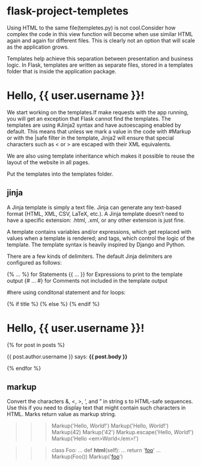 # flask-project-templetes 

Using HTML to the same file(templetes.py) is not cool.Consider how complex the code in this view function will become when use similar HTML again and again for different files. This is clearly not an option that will scale as the application grows.

Templates help achieve this separation between presentation and business logic. In Flask, templates are written as separate files, stored in a templates folder that is inside the application package.

<html>
    <head>
        <title>{{ title }} - Littleblog</title>
    </head>
    <body>
        <h1>Hello, {{ user.username }}!</h1>
    </body>
</html>

We start working on the templates.If make requests with the app running, you will get an exception that Flask cannot find the templates. The templates are using #Jinja2 syntax and have autoescaping enabled by default. This means that unless we mark a value in the code with #Markup or with the |safe filter in the template, Jinja2 will ensure that special characters such as < or > are escaped with their XML equivalents.

We are also using template inheritance which makes it possible to reuse the layout of the website in all pages.

Put the templates into the templates folder.


## jinja
A Jinja template is simply a text file. Jinja can generate any text-based format (HTML, XML, CSV, LaTeX, etc.). A Jinja template doesn’t need to have a specific extension: .html, .xml, or any other extension is just fine.

A template contains variables and/or expressions, which get replaced with values when a template is rendered; and tags, which control the logic of the template. The template syntax is heavily inspired by Django and Python.

There are a few kinds of delimiters. The default Jinja delimiters are configured as follows:

{% ... %} for Statements
{{ ... }} for Expressions to print to the template output
{# ... #} for Comments not included in the template output


#here using conditonal statement and for loops:

<html>
    <head>
        {% if title %}
        <title>{{ title }} - Littleblog</title>
        {% else %}
        <title>Welcome to Littleblog!</title>
        {% endif %}
    </head>
    <body>
        <h1>Hello, {{ user.username }}!</h1>
        {% for post in posts %}
        <div><p>{{ post.author.username }} says: <b>{{ post.body }}</b></p></div>
        {% endfor %}
    </body>
</html>

## markup
Convert the characters &, <, >, ‘, and ” in string s to HTML-safe sequences. Use this if you need to display text that might contain such characters in HTML. Marks return value as markup string.

>>> Markup('Hello, <em>World</em>!')
Markup('Hello, <em>World</em>!')
>>> Markup(42)
Markup('42')
>>> Markup.escape('Hello, <em>World</em>!')
Markup('Hello &lt;em&gt;World&lt;/em&gt;!')

>>> class Foo:
...     def __html__(self):
...         return '<a href="/foo">foo</a>'
...
>>> Markup(Foo())
Markup('<a href="/foo">foo</a>')



